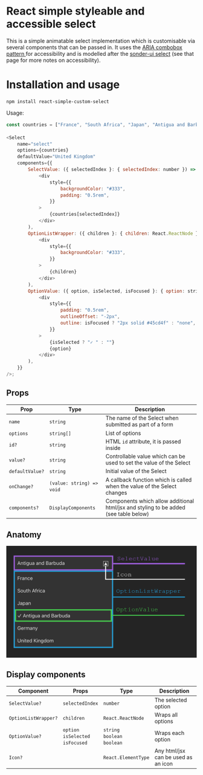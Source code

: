 # React simple styleable and accessible select

This is a simple animatable select implementation which is customisable via several components that can be passed in. It uses the [ARIA combobox pattern ](https://www.w3.org/WAI/ARIA/apg/#combobox) for accessibility and is modelled after the [sonder-ui select](https://github.com/microsoft/sonder-ui/tree/master/src/components/select) (see that page for more notes on accessibility).

# Installation and usage

```
npm install react-simple-custom-select
```

Usage:

```js
const countries = ["France", "South Africa", "Japan", "Antigua and Barbuda", "Germany", "United Kingdom"];

<Select
	name="select"
	options={countries}
	defaultValue="United Kingdom"
	components={{
		SelectValue: ({ selectedIndex }: { selectedIndex: number }) => (
			<div
				style={{
					backgroundColor: "#333",
					padding: "0.5rem",
				}}
			>
				{countries[selectedIndex]}
			</div>
		),
		OptionListWrapper: ({ children }: { children: React.ReactNode }) => (
			<div
				style={{
					backgroundColor: "#333",
				}}
			>
				{children}
			</div>
		),
		OptionValue: ({ option, isSelected, isFocused }: { option: string, isSelected: boolean, isFocused: boolean }) => (
			<div
				style={{
					padding: "0.5rem",
					outlineOffset: "-2px",
					outline: isFocused ? "2px solid #45cd4f" : "none",
				}}
			>
				{isSelected ? "✓ " : ""}
				{option}
			</div>
		),
	}}
/>;
```

## Props

| Prop            | Type                      | Description                                                                          |
| --------------- | ------------------------- | ------------------------------------------------------------------------------------ |
| `name`          | `string`                  | The name of the Select when submitted as part of a form                              |
| `options`       | `string[]`                | List of options                                                                      |
| `id?`           | `string`                  | HTML `id` attribute, it is passed inside                                             |
| `value?`        | `string`                  | Controllable value which can be used to set the value of the Select                  |
| `defaultValue?` | `string`                  | Initial value of the Select                                                          |
| `onChange?`     | `(value: string) => void` | A callback function which is called when the value of the Select changes             |
| `components?`   | `DisplayComponents`       | Components which allow additional html/jsx and styling to be added (see table below) |

## Anatomy

![Select view](/docs/custom-select.png)

## Display components

| Component            | Props                                     | Type                                | Description                         |
| -------------------- | ----------------------------------------- | ----------------------------------- | ----------------------------------- |
| `SelectValue?`       | `selectedIndex`                           | `number`                            | The selected option                 |
| `OptionListWrapper?` | `children`                                | `React.ReactNode`                   | Wraps all options                   |
| `OptionValue?`       | `option`<br/>`isSelected`<br/>`isFocused` | `string`<br>`boolean`<br/>`boolean` | Wraps each option                   |
| `Icon?`              |                                           | `React.ElementType`                 | Any html/jsx can be used as an icon |
